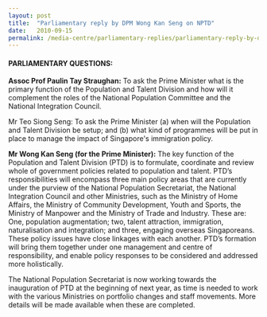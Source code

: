 ```yaml
---
layout: post
title:  "Parliamentary reply by DPM Wong Kan Seng on NPTD"
date:   2010-09-15
permalink: /media-centre/parliamentary-replies/parliamentary-reply-by-dpm-wong-kan-seng-on-nptd/
---
```


#### **PARLIAMENTARY QUESTIONS:**

**Assoc Prof Paulin Tay Straughan:**
To ask the Prime Minister what is the primary function of the Population and Talent Division and how will it complement the roles of the National Population Committee and the National Integration Council.

Mr Teo Siong Seng: To ask the Prime Minister (a) when will the Population and Talent Division be setup; and (b) what kind of programmes will be put in place to manage the impact of Singapore's immigration policy.

**Mr Wong Kan Seng (for the Prime Minister):**
The key function of the Population and Talent Division (PTD) is to formulate, coordinate and review whole of government policies related to population and talent. PTD’s responsibilities will encompass three main policy areas that are currently under the purview of the National Population Secretariat, the National Integration Council and other Ministries, such as the Ministry of Home Affairs, the Ministry of Community Development, Youth and Sports, the Ministry of Manpower and the Ministry of Trade and Industry. These are: One, population augmentation; two, talent attraction, immigration, naturalisation and integration; and three, engaging overseas Singaporeans. These policy issues have close linkages with each another. PTD’s formation will bring them together under one management and centre of responsibility, and enable policy responses to be considered and addressed more holistically.

The National Population Secretariat is now working towards the inauguration of PTD at the beginning of next year, as time is needed to work with the various Ministries on portfolio changes and staff movements. More details will be made available when these are completed.


